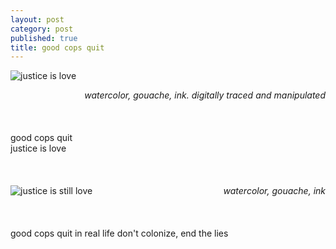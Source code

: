 ```yaml
---
layout: post
category: post
published: true
title: good cops quit
---
```

![justice is love]({{site.baseurl}}/media/good-cops-quit.jpeg)
<!--more-->
<span class='date' style='float:right;'>*watercolor, gouache, ink. digitally traced and manipulated*</span>  \
  \
  \
  \
good cops quit   
justice is love    \
  \
  \
  \
![justice is still love]({{site.baseurl}}/media/good-cops-quit-painting.jpeg)
<span class='date' style='float:right;'>*watercolor, gouache, ink*</span>  \
  \
  \
  \
good cops quit in real life 
don't colonize, end the lies
